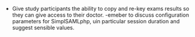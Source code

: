 - Give study participants the ability to copy and re-key exams results so they can give access to their doctor.
-emeber to discuss configuration parameters for SimplSAMLphp, uin particular session duration and suggest sensible values.

